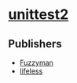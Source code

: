 # [unittest2](https://pypi.org/project/unittest2)



## Publishers
- [Fuzzyman](https://pypi.org/user/Fuzzyman)
- [lifeless](https://pypi.org/user/lifeless)

